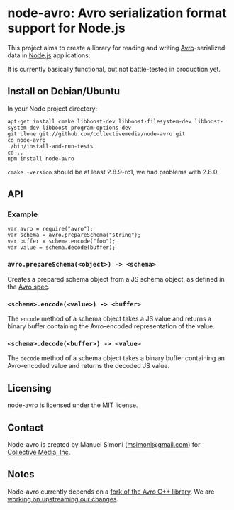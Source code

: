 # node-avro: Avro serialization format support for Node.js

This project aims to create a library for reading and writing
[Avro](http://avro.apache.org/)-serialized data in
[Node.js](http://nodejs.org/) applications.

It is currently basically functional, but not battle-tested in
production yet.

## Install on Debian/Ubuntu

In your Node project directory:

```
apt-get install cmake libboost-dev libboost-filesystem-dev libboost-system-dev libboost-program-options-dev
git clone git://github.com/collectivemedia/node-avro.git
cd node-avro
./bin/install-and-run-tests
cd ..
npm install node-avro
```

`cmake -version` should be at least 2.8.9-rc1, we had problems with 2.8.0.

## API

### Example

```
var avro = require("avro");
var schema = avro.prepareSchema("string");
var buffer = schema.encode("foo");
var value = schema.decode(buffer);
```

### `avro.prepareSchema(<object>) -> <schema>`

Creates a prepared schema object from a JS schema object, as defined
in the [Avro spec](http://avro.apache.org/docs/current/spec.html).

### `<schema>.encode(<value>) -> <buffer>`

The `encode` method of a schema object takes a JS value and returns a
binary buffer containing the Avro-encoded representation of the value.

### `<schema>.decode(<buffer>) -> <value>`

The `decode` method of a schema object takes a binary buffer
containing an Avro-encoded value and returns the decoded JS value.

## Licensing

node-avro is licensed under the MIT license.

## Contact

Node-avro is created by Manuel Simoni
([msimoni@gmail.com](mailto:msimoni@gmail.com)) for [Collective Media,
Inc](http://www.collective.com/).

## Notes

Node-avro currently depends on a [fork of the Avro C++
library](https://github.com/manuel/avro-cpp).  We are [working on
upstreaming our changes](https://github.com/collectivemedia/node-avro/issues/8).
